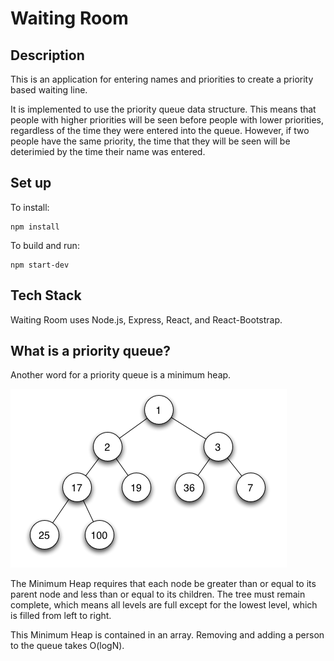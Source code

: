 # Waiting Room

## Description

This is an application for entering names and priorities to create a priority based waiting line.

It is implemented to use the priority queue data structure. This means that people with higher priorities will be seen before people with lower priorities, regardless of the time they were entered into the queue. However, if two people have the same priority, the time that they will be seen will be deterimied by the time their name was entered.

## Set up

To install:

```
npm install
```

To build and run:

```
npm start-dev
```

## Tech Stack

Waiting Room uses Node.js, Express, React, and React-Bootstrap.

## What is a priority queue?

Another word for a priority queue is a minimum heap.

![Image of a complete binary tree with the nodes from top to bottom and left to right: 1, 2, 3, 17, 19, 36, 7, 25, 100](/public/minimum_heap.png)

The Minimum Heap requires that each node be greater than or equal to its parent node and less than or equal to its children. The tree must remain complete, which means all levels are full except for the lowest level, which is filled from left to right.

This Minimum Heap is contained in an array. Removing and adding a person to the queue takes O(logN).
